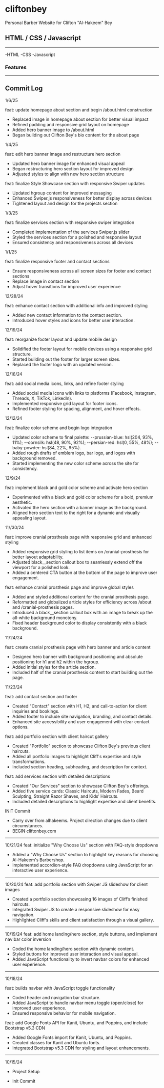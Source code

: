 # cliftonbey

Personal Barber Website for Clifton "Al-Hakeem" Bey

## HTML / CSS / Javascript

---

-HTML
-CSS
-Javascript

### Features

---

## Commit Log

1/6/25

feat: update homepage about section and begin /about.html construction

- Replaced image in homepage about section for better visual impact
- Refined padding and responsive grid layout on homepage
- Added hero banner image to /about.html
- Began building out Clifton Bey's bio content for the about page

1/4/25

feat: edit hero banner image and restructure hero section

- Updated hero banner image for enhanced visual appeal
- Began restructuring hero section layout for improved design
- Adjusted styles to align with new hero section structure

feat: finalize Style Showcase section with responsive Swiper updates

- Updated hgroup content for improved messaging
- Enhanced Swiper.js responsiveness for better display across devices
- Tightened layout and design for the projects section

1/3/25

feat: finalize services section with responsive swiper integration

- Completed implementation of the services Swiper.js slider
- Styled the services section for a polished and responsive layout
- Ensured consistency and responsiveness across all devices

1/1/25

feat: finalize responsive footer and contact sections

- Ensure responsiveness across all screen sizes for footer and contact sections
- Replace image in contact section
- Adjust hover transitions for improved user experience

12/28/24

feat: enhance contact section with additional info and improved styling

- Added new contact information to the contact section.
- Introduced hover styles and icons for better user interaction.

12/19/24

feat: reorganize footer layout and update mobile design

- Solidified the footer layout for mobile devices using a responsive grid structure.
- Started building out the footer for larger screen sizes.
- Replaced the footer logo with an updated version.

12/16/24

feat: add social media icons, links, and refine footer styling

- Added social media icons with links to platforms (Facebook, Instagram, Threads, X, TikTok, LinkedIn).
- Implemented responsive grid layout for footer icons.
- Refined footer styling for spacing, alignment, and hover effects.

12/12/24

feat: finalize color scheme and begin logo integration

- Updated color scheme to final palette:
  --prussian-blue: hsl(204, 93%, 11%);
  --cornsilk: hsl(48, 90%, 92%);
  --persian-red: hsl(0, 55%, 48%);
  --baby-powder: hsl(84, 22%, 95%).
- Added rough drafts of emblem logo, bar logo, and logos with background removed.
- Started implementing the new color scheme across the site for consistency.

12/9/24

feat: implement black and gold color scheme and activate hero section

- Experimented with a black and gold color scheme for a bold, premium aesthetic.
- Activated the hero section with a banner image as the background.
- Aligned hero section text to the right for a dynamic and visually appealing layout.

11//30/24

feat: improve cranial prosthesis page with responsive grid and enhanced styling

- Added responsive grid styling to list items on /cranial-prosthesis for better layout adaptability.
- Adjusted black__section callout box to seamlessly extend off the viewport for a polished look.
- Added a centered CTA button at the bottom of the page to improve user engagement.

feat: enhance cranial prosthesis page and improve global styles

- Added and styled additional content for the cranial prosthesis page.
- Reformatted and globalized article styles for efficiency across /about and /cranial-prosthesis pages.
- Introduced a black__section callout box with an image to break up the all-white background monotony.
- Fixed header background color to display consistently with a black background.

11/24/24

feat: create cranial prosthesis page with hero banner and article content

- Designed hero banner with background positioning and absolute positioning for h1 and h2 within the hgroup.
- Added initial styles for the article section.
- Included half of the cranial prosthesis content to start building out the page.

11/23/24

feat: add contact section and footer

- Created "Contact" section with H1, H2, and call-to-action for client inquiries and bookings.
- Added footer to include site navigation, branding, and contact details.
- Enhanced site accessibility and user engagement with clear contact options.

feat: add portfolio section with client haircut gallery

- Created "Portfolio" section to showcase Clifton Bey's previous client haircuts.
- Added all portfolio images to highlight Cliff's expertise and style transformations.
- Included section heading, subheading, and description for context.

feat: add services section with detailed descriptions

- Created "Our Services" section to showcase Clifton Bey's offerings.
- Added five service cards: Classic Haircuts, Modern Fades, Beard Sculpting, Straight Razor Shaves, and Kids’ Haircuts.
- Included detailed descriptions to highlight expertise and client benefits.

INIT Commit

- Carry over from alhakeems. Project direction changes due to client circumstances.
- BEGIN cliftonbey.com

---

10/21/24
feat: initialize "Why Choose Us" section with FAQ-style dropdowns

- Added a "Why Choose Us" section to highlight key reasons for choosing Al-Hakeem's Barbershop.
- Implemented accordion-style FAQ dropdowns using JavaScript for an interactive user experience.

---
10/20/24
feat: add portfolio section with Swiper JS slideshow for client images

- Created a portfolio section showcasing 16 images of Cliff’s finished haircuts.
- Integrated Swiper JS to create a responsive slideshow for easy navigation.
- Highlighted Cliff's skills and client satisfaction through a visual gallery.

---
10/19/24
feat: add home landing/hero section, style buttons, and implement nav bar color inversion

- Coded the home landing/hero section with dynamic content.
- Styled buttons for improved user interaction and visual appeal.
- Added JavaScript functionality to invert navbar colors for enhanced user experience.

---
10/18/24

feat: builds navbar with JavaScript toggle functionality

- Coded header and navigation bar structure.
- Added JavaScript to handle navbar menu toggle (open/close) for improved user experience.
- Ensured responsive behavior for mobile navigation.

feat: add Google Fonts API for Kanit, Ubuntu, and Poppins, and include Bootstrap v5.3 CDN

- Added Google Fonts import for Kanit, Ubuntu, and Poppins.
- Created classes for Kanit and Ubuntu fonts.
- Integrated Bootstrap v5.3 CDN for styling and layout enhancements.

---
10/15/24

- Project Setup

- Init Commit
